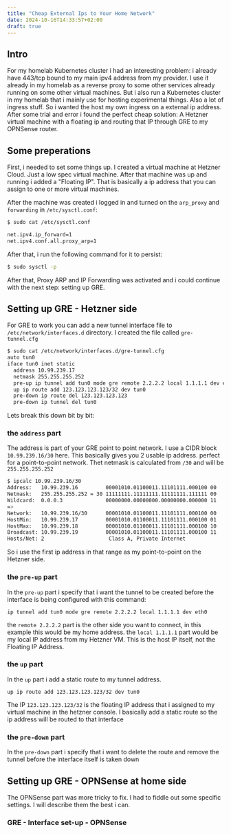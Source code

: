 ```yaml
---
title: "Cheap External Ips to Your Home Network"
date: 2024-10-16T14:33:57+02:00
draft: true
---
```


Intro
-----

For my homelab Kubernetes cluster i had an interesting problem: i already have 443/tcp bound to my main ipv4 address from my provider. I use it already in my homelab as a reverse proxy to some other services already
running on some other virtual machines. But i also run a Kubernetes cluster in my homelab that i mainly use for hosting experimental things. Also a lot of ingress stuff. So i wanted the host my own ingress on a external ip address. After some trial and error i found the perfect cheap solution: A Hetzner virtual machine with a floating ip and routing that IP through GRE to my OPNSense router. 

## Some preperations

First, i needed to set some things up. I created a virtual machine at Hetzner Cloud. Just a low spec virtual machine. After that machine was up and running i added a "Floating IP". That is basically a ip address that you can assign to one or more virtual machines. 

After the machine was created i logged in and turned on the `arp_proxy` and `forwarding` in `/etc/sysctl.conf`:

```bash
$ sudo cat /etc/sysctl.conf 

net.ipv4.ip_forward=1
net.ipv4.conf.all.proxy_arp=1
```

After that, i run the following command for it to persist:

```bash
$ sudo sysctl -p
```
After that, Proxy ARP and IP Forwarding was activated and i could continue with the next step: setting up GRE. 


## Setting up GRE - Hetzner side

For GRE to work you can add a new tunnel interface file to `/etc/network/interfaces.d`  directory. I created the file called `gre-tunnel.cfg`


```bash
$ sudo cat /etc/network/interfaces.d/gre-tunnel.cfg
auto tun0
iface tun0 inet static
  address 10.99.239.17
  netmask 255.255.255.252
  pre-up ip tunnel add tun0 mode gre remote 2.2.2.2 local 1.1.1.1 dev eth0
  up ip route add 123.123.123.123/32 dev tun0
  pre-down ip route del 123.123.123.123
  pre-down ip tunnel del tun0
```
Lets break this down bit by bit:

### the `address` part

The address is part of your GRE point to point network. I use a CIDR block `10.99.239.16/30` here. This basically gives you 2 usable ip address. perfect for a point-to-point network. Thet netmask is calculated from `/30`  and will be `255.255.255.252`

```bash
$ ipcalc 10.99.239.16/30
Address:   10.99.239.16         00001010.01100011.11101111.000100 00
Netmask:   255.255.255.252 = 30 11111111.11111111.11111111.111111 00
Wildcard:  0.0.0.3              00000000.00000000.00000000.000000 11
=>
Network:   10.99.239.16/30      00001010.01100011.11101111.000100 00
HostMin:   10.99.239.17         00001010.01100011.11101111.000100 01
HostMax:   10.99.239.18         00001010.01100011.11101111.000100 10
Broadcast: 10.99.239.19         00001010.01100011.11101111.000100 11
Hosts/Net: 2                     Class A, Private Internet
```

So i use the first ip address in that range as my point-to-point on the Hetzner side.

### the `pre-up` part

In the `pre-up`  part i specify that i want the tunnel to be created before the interface is being configured with this command:
```
ip tunnel add tun0 mode gre remote 2.2.2.2 local 1.1.1.1 dev eth0
```

the `remote 2.2.2.2` part is the other side you want to connect, in this example this would be my home address. the `local 1.1.1.1` part would be my local IP address from my Hetzner VM. This is the host IP itself, not the Floating IP Address.

### the `up` part

In the `up` part i add a static route to my tunnel address. 
```
up ip route add 123.123.123.123/32 dev tun0
```

The IP `123.123.123.123/32`  is the floating IP address that i assigned to my virtual machine in the hetzner console. I basically add a static route so the ip address will be routed to that interface

### the `pre-down` part
In the `pre-down`  part i specify that i want to delete the route and remove the tunnel before the interface itself is taken down

## Setting up GRE - OPNSense at home side

The OPNSense part was more tricky to fix. I had to fiddle out some specific settings. I will describe them the best i can.

### GRE - Interface set-up - OPNSense

